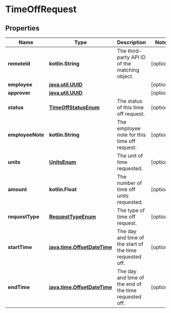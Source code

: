 
# TimeOffRequest

## Properties
Name | Type | Description | Notes
------------ | ------------- | ------------- | -------------
**remoteId** | **kotlin.String** | The third-party API ID of the matching object. |  [optional]
**employee** | [**java.util.UUID**](java.util.UUID.md) |  |  [optional]
**approver** | [**java.util.UUID**](java.util.UUID.md) |  |  [optional]
**status** | [**TimeOffStatusEnum**](TimeOffStatusEnum.md) | The status of this time off request. |  [optional]
**employeeNote** | **kotlin.String** | The employee note for this time off request. |  [optional]
**units** | [**UnitsEnum**](UnitsEnum.md) | The unit of time requested. |  [optional]
**amount** | **kotlin.Float** | The number of time off units requested. |  [optional]
**requestType** | [**RequestTypeEnum**](RequestTypeEnum.md) | The type of time off request. |  [optional]
**startTime** | [**java.time.OffsetDateTime**](java.time.OffsetDateTime.md) | The day and time of the start of the time requested off. |  [optional]
**endTime** | [**java.time.OffsetDateTime**](java.time.OffsetDateTime.md) | The day and time of the end of the time requested off. |  [optional]



